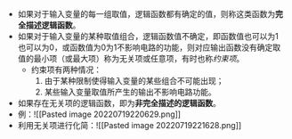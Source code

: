 - 如果对于输入变量的每一组取值，逻辑函数都有确定的值，则称这类函数为**完全描述逻辑函数**。
- 如果对于输入变量的某种取值组合，逻辑函数值不确定，即函数值也可以为1也可以为0，或函数值为0为1不影响电路的功能，则对应输出函数没有确定取值的最小项（或最大项）称为无关项或任意项，有时也称*约束项*。
	- 约束项有两种情况：
		1. 由于某种限制使得输入变量的某些组合不可能出现；
		2. 某些输入变量取值所产生的输出不影响电路功能。
- 如果存在无关项的逻辑函数，即为**非完全描述的逻辑函数**。
- 例：![[Pasted image 20220719220629.png]]
- 利用无关项进行化简：![[Pasted image 20220719221628.png]]
